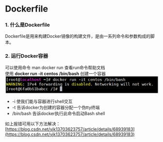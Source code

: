 # Dockerfile

### 1. 什么是Dockerfile
Dockerfile是用来构建Docker镜像的构建文件，是由一系列命令和参数构成的脚本。

### 2. 运行Docker容器
可以使用命令 man docker run 查看run命令帮助文档 <br>
使用 **docker run -it centos /bin/bash** 创建一个容器 <br>
![](pic/20191030221019.png) <br>
- -i 使我们能与容器进行shell交互
- -t 告诉docker为创建的容器分配一个伪tty终端
- /bin/bash 告诉docker执行此命令启动Bash shell <br>

如上报错可用以下方法解决：[https://blog.csdn.net/yjk13703623757/article/details/68939183](https://blog.csdn.net/yjk13703623757/article/details/68939183)
